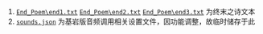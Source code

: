 1. [`End_Poem\end1.txt`](https://github.com/MC-Schale-Server/Resource-packs/blob/main/Others/End_Poem/end1.txt) [`End_Poem\end2.txt`](https://github.com/MC-Schale-Server/Resource-packs/blob/main/Others/End_Poem/end2.txt) [`End_Poem\end3.txt`](https://github.com/MC-Schale-Server/Resource-packs/blob/main/Others/End_Poem/end3.txt) 为终末之诗文本
2. [`sounds.json`](https://github.com/MC-Schale-Server/Resource-packs/blob/main/Others/Backup/sounds.json) 为基岩版音频调用相关设置文件，因功能调整，故临时储存于此